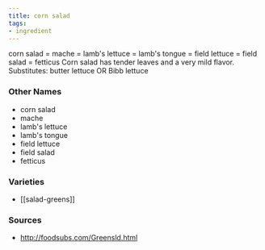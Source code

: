 ```yaml
---
title: corn salad
tags:
- ingredient
---
```

corn salad = mache = lamb's lettuce = lamb's tongue = field lettuce = field salad = fetticus Corn salad has tender leaves and a very mild flavor. Substitutes: butter lettuce OR Bibb lettuce

### Other Names

* corn salad
* mache
* lamb's lettuce
* lamb's tongue
* field lettuce
* field salad
* fetticus

### Varieties

* [[salad-greens]]

### Sources
* http://foodsubs.com/Greensld.html
